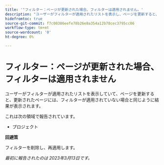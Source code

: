 ```yaml
---
title: '"フィルター：ページが更新された場合、フィルターは適用されません。'
description: "ユーザーがフィルターが適用されたリストを表示し、ページを更新すると、更新されたページには、フィルターが適用されなかったかのように結果が表示されます。"
hidefromtoc: true
source-git-commit: f7c00386eefe78b26e8a354a12b78cec3795cc06
workflow-type: tm+mt
source-wordcount: '0'
ht-degree: 0%

---
```



# フィルター：ページが更新された場合、フィルターは適用されません

ユーザーがフィルターが適用されたリストを表示していて、ページを更新すると、更新されたページには、フィルターが適用されていない場合と同じように結果が表示されます。

これは次の領域で報告されています。

* プロジェクト

**回避策**

フィルターを削除し、再適用します。

_最初に報告されたのは 2023年3月13日です。_

